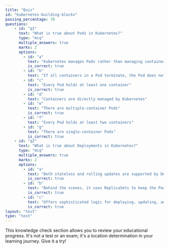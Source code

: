 ```yaml
---
title: "Quiz"
id: "kubernetes-building-blocks"
passing_percentage: 70
questions:
    - id: "q1"
      text: "What is true about Pods in Kubernetes?"
      type: "mcq"
      multiple_answers: true
      marks: 2
      options:
        - id: "a"
          text: "Kubernetes manages Pods rather than managing containers directly"
          is_correct: true
        - id: "b"
          text: "If all containers in a Pod terminate, the Pod does not terminate"
        - id: "c"
          text: "Every Pod holds at least one container"
          is_correct: true
        - id: "d"
          text: "Containers are directly managed by Kubernetes"
        - id: "e"
          text: "There are multiple-container Pods"
          is_correct: true
        - id: "f"
          text: "Every Pod holds at least two containers"
        - id: "g"
          text: "There are single-container Pods"
          is_correct: true
    - id: "q2"
      text: "What is true about Deployments in Kubernetes?"
      type: "mcq"
      multiple_answers: true
      marks: 2
      options:
        - id: "a"
          text: "Both stateless and rolling updates are supported by Deployments"
          is_correct: true
        - id: "b"
          text: "Behind the scenes, it uses ReplicaSets to keep the Pods running"
          is_correct: true
        - id: "c"
          text: "Offers sophisticated logic for deploying, updating, and scaling a set of Pods"
          is_correct: true
layout: "test"
type: "test"
---
```

This knowledge check section allows you to review your educational progress. It's not a test or an exam; it's a location determination in your learning journey. Give it a try!
